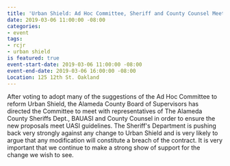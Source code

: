 ```yaml
---
title: 'Urban Shield: Ad Hoc Committee, Sheriff and County Counsel Meeting'
date: 2019-03-06 11:00:00 -08:00
categories:
- event
tags:
- rcjr
- urban shield
is featured: true
event-start-date: 2019-03-06 11:00:00 -08:00
event-end-date: 2019-03-06 16:00:00 -08:00
Location: 125 12th St. Oakland
---
```


After voting to adopt many of the suggestions of the Ad Hoc Committee to reform Urban Shield, the Alameda County Board of Supervisors has directed the Committee to meet with representatives of The Alameda County Sheriffs Dept., BAUASI and County Counsel in order to ensure the new proposals meet UASI guidelines.
The Sheriff's Department is pushing back very strongly against any change to Urban Shield and is very likely to argue that any modification will constitute a breach of the contract. It is very important that we continue to make a strong show of support for the change we wish to see.